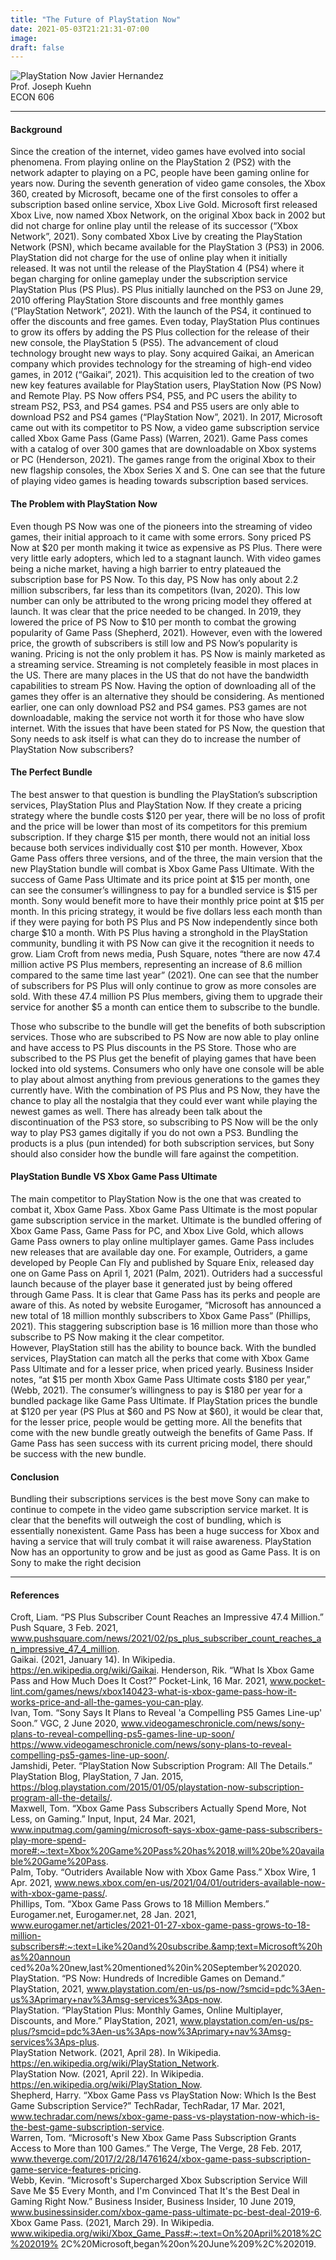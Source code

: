 ```yaml
---
title: "The Future of PlayStation Now"
date: 2021-05-03T21:21:31-07:00
image: 
draft: false
---
```


![PlayStation Now](/images/playstation-now.jpg?nf_resize=fit&w=300&h=400)
Javier Hernandez  
Prof. Joseph Kuehn  
ECON 606  
- - - - - - - - -
#### Background 
Since the creation of the internet, video games have evolved into social phenomena. From playing online on the PlayStation 2 (PS2) with the network adapter to playing on a PC, people have been gaming online for years now. During the seventh generation of video game consoles, the Xbox 360, created by Microsoft, became one of the first consoles to offer a subscription based online service, Xbox Live Gold. Microsoft first released Xbox Live, now named Xbox Network, on the original Xbox back in 2002 but did not charge for online play until the release of its successor (“Xbox Network”, 2021). Sony combated Xbox Live by creating the PlayStation Network (PSN), which became available for the PlayStation 3 (PS3) in 2006. PlayStation did not charge for the use of online play when it initially released. It was not until the release of the PlayStation 4 (PS4) where it began charging for online gameplay under the subscription service PlayStation Plus (PS Plus). PS Plus initially launched on the PS3 on June 29, 2010 offering PlayStation Store discounts and free monthly games (“PlayStation Network”, 2021). With the launch of the PS4, it continued to offer the discounts and free games. Even today, PlayStation Plus continues to grow its offers by adding the PS Plus collection for the release of their new console, the PlayStation 5 (PS5). The advancement of cloud technology brought new ways to play. Sony acquired Gaikai, an American company which provides technology for the streaming of high-end video games, in 2012 (“Gaikai”, 2021). This acquisition led to the creation of two new key features available for PlayStation users, PlayStation Now (PS Now) and Remote Play. PS Now offers PS4, PS5, and PC users the ability to stream PS2, PS3, and PS4 games. PS4 and PS5 users are only able to download PS2 and PS4 games (“PlayStation Now”, 2021). In 2017, Microsoft came out with its competitor to PS Now, a video game subscription service called Xbox Game Pass (Game Pass) (Warren, 2021). Game Pass comes with a catalog of over 300 games that are downloadable on Xbox systems or PC (Henderson, 2021). The games range from the original Xbox to their new flagship consoles, the Xbox Series X and S. One can see that the future of playing video games is heading towards subscription based services.  

#### The Problem with PlayStation Now 
Even though PS Now was one of the pioneers into the streaming of video games, their 
initial approach to it came with some errors. Sony priced PS Now at $20 per month making it 
twice as expensive as PS Plus. There were very little early adopters, which led to a stagnant 
launch. With video games being a niche market, having a high barrier to entry plateaued the 
subscription base for PS Now. To this day, PS Now has only about 2.2 million subscribers, far 
less than its competitors (Ivan, 2020). This low number can only be attributed to the wrong 
pricing model they offered at launch. It was clear that the price needed to be changed. In 2019, 
they lowered the price of PS Now to $10 per month to combat the growing popularity of Game 
Pass (Shepherd, 2021). However, even with the lowered price, the growth of subscribers is still 
low and PS Now’s popularity is waning. Pricing is not the only problem it has. PS Now is mainly 
marketed as a streaming service. Streaming is not completely feasible in most places in the US. 
There are many places in the US that do not have the bandwidth capabilities to stream PS Now. 
Having the option of downloading all of the games they offer is an alternative they should be 
considering. As mentioned earlier, one can only download PS2 and PS4 games. PS3 games are 
not downloadable, making the service not worth it for those who have slow internet. With the 
issues that have been stated for PS Now, the question that Sony needs to ask itself is what can 
they do to increase the number of PlayStation Now subscribers?

#### The Perfect Bundle
The best answer to that question is bundling the PlayStation’s subscription services, 
PlayStation Plus and PlayStation Now. If they create a pricing strategy where the bundle costs 
$120 per year, there will be no loss of profit and the price will be lower than most of its 
competitors for this premium subscription. If they charge $15 per month, there would not an 
initial loss because both services individually cost $10 per month. However, Xbox Game Pass 
offers three versions, and of the three, the main version that the new PlayStation bundle will 
combat is Xbox Game Pass Ultimate. With the success of Game Pass Ultimate and its price point 
at $15 per month, one can see the consumer’s willingness to pay for a bundled service is $15 per 
month. Sony would benefit more to have their monthly price point at $15 per month. In this 
pricing strategy, it would be five dollars less each month than if they were paying for both PS 
Plus and PS Now independently since both charge $10 a month. With PS Plus having a 
stronghold in the PlayStation community, bundling it with PS Now can give it the recognition it 
needs to grow. Liam Croft from news media, Push Square, notes “there are now 47.4 million 
active PS Plus members, representing an increase of 8.6 million compared to the same time last 
year” (2021). One can see that the number of subscribers for PS Plus will only continue to grow 
as more consoles are sold. With these 47.4 million PS Plus members, giving them to upgrade 
their service for another $5 a month can entice them to subscribe to the bundle.  

Those who subscribe to the bundle will get the benefits of both subscription services. 
Those who are subscribed to PS Now are now able to play online and have access to PS Plus 
discounts in the PS Store. Those who are subscribed to the PS Plus get the benefit of playing 
games that have been locked into old systems. Consumers who only have one console will be 
able to play about almost anything from previous generations to the games they currently have.
With the combination of PS Plus and PS Now, they have the chance to play all the nostalgia that 
they could ever want while playing the newest games as well. There has already been talk about 
the discontinuation of the PS3 store, so subscribing to PS Now will be the only way to play PS3 
games digitally if you do not own a PS3. Bundling the products is a plus (pun intended) for both 
subscription services, but Sony should also consider how the bundle will fare against the 
competition. 

#### PlayStation Bundle VS Xbox Game Pass Ultimate
The main competitor to PlayStation Now is the one that was created to combat it, Xbox 
Game Pass. Xbox Game Pass Ultimate is the most popular game subscription service in the 
market. Ultimate is the bundled offering of Xbox Game Pass, Game Pass for PC, and Xbox Live 
Gold, which allows Game Pass owners to play online multiplayer games. Game Pass includes 
new releases that are available day one. For example, Outriders, a game developed by People 
Can Fly and published by Square Enix, released day one on Game Pass on April 1, 2021 (Palm, 
2021). Outriders had a successful launch because of the player base it generated just by being 
offered through Game Pass. It is clear that Game Pass has its perks and people are aware of this. 
As noted by website Eurogamer, “Microsoft has announced a new total of 18 million monthly 
subscribers to Xbox Game Pass” (Phillips, 2021). This staggering subscription base is 16 million 
more than those who subscribe to PS Now making it the clear competitor.  
However, PlayStation still has the ability to bounce back. With the bundled services, 
PlayStation can match all the perks that come with Xbox Game Pass Ultimate and for a lesser 
price, when priced yearly. Business Insider notes, “at $15 per month Xbox Game Pass Ultimate 
costs $180 per year,” (Webb, 2021). The consumer’s willingness to pay is $180 per year for a 
bundled package like Game Pass Ultimate. If PlayStation prices the bundle at $120 per year (PS 
Plus at $60 and PS Now at $60), it would be clear that, for the lesser price, people would be
getting more. All the benefits that come with the new bundle greatly outweigh the benefits of 
Game Pass. If Game Pass has seen success with its current pricing model, there should be 
success with the new bundle. 

#### Conclusion
Bundling their subscriptions services is the best move Sony can make to continue to 
compete in the video game subscription service market. It is clear that the benefits will outweigh 
the cost of bundling, which is essentially nonexistent. Game Pass has been a huge success for 
Xbox and having a service that will truly combat it will raise awareness. PlayStation Now has an 
opportunity to grow and be just as good as Game Pass. It is on Sony to make the right decision


- - - - - - - - - - - - - - - - - - - - - -
#### References
Croft, Liam. “PS Plus Subscriber Count Reaches an Impressive 47.4 Million.” Push Square, 3 
Feb. 2021, 
www.pushsquare.com/news/2021/02/ps_plus_subscriber_count_reaches_an_impressive_47_4_million.   
Gaikai. (2021, January 14). In Wikipedia. https://en.wikipedia.org/wiki/Gaikai. 
Henderson, Rik. “What Is Xbox Game Pass and How Much Does It Cost?” Pocket-Link, 16 Mar. 2021, www.pocket-lint.com/games/news/xbox140423-what-is-xbox-game-pass-how-it-works-price-and-all-the-games-you-can-play.   
Ivan, Tom. “Sony Says It Plans to Reveal 'a Compelling PS5 Games Line-up' Soon.” VGC, 2 June 2020, www.videogameschronicle.com/news/sony-plans-to-reveal-compelling-ps5-games-line-up-soon/ https://www.videogameschronicle.com/news/sony-plans-to-reveal-compelling-ps5-games-line-up-soon/.  
Jamshidi, Peter. “PlayStation Now Subscription Program: All The Details.” PlayStation Blog, 
PlayStation, 7 Jan. 2015, https://blog.playstation.com/2015/01/05/playstation-now-subscription-program-all-the-details/.  
Maxwell, Tom. “Xbox Game Pass Subscribers Actually Spend More, Not Less, on Gaming.” Input, Input, 24 Mar. 2021, www.inputmag.com/gaming/microsoft-says-xbox-game-pass-subscribers-play-more-spend-more#:~:text=Xbox%20Game%20Pass%20has%2018,will%20be%20available%20Game%20Pass.    
Palm, Toby. “Outriders Available Now with Xbox Game Pass.” Xbox Wire, 1 Apr. 2021, www.news.xbox.com/en-us/2021/04/01/outriders-available-now-with-xbox-game-pass/.   
Phillips, Tom. “Xbox Game Pass Grows to 18 Million Members.” Eurogamer.net, 
Eurogamer.net, 28 Jan. 2021, www.eurogamer.net/articles/2021-01-27-xbox-game-pass-grows-to-18-million-subscribers#:~:text=Like%20and%20subscribe.&amp;text=Microsoft%20has%20announ
ced%20a%20new,last%20mentioned%20in%20September%202020.  
PlayStation. “PS Now: Hundreds of Incredible Games on Demand.” PlayStation, 2021, 
www.playstation.com/en-us/ps-now/?smcid=pdc%3Aen-us%3Aprimary+nav%3Amsg-services%3Aps-now.  
PlayStation. “PlayStation Plus: Monthly Games, Online Multiplayer, Discounts, and More.” 
PlayStation, 2021, www.playstation.com/en-us/ps-plus/?smcid=pdc%3Aen-us%3Aps-now%3Aprimary+nav%3Amsg-services%3Aps-plus.  
PlayStation Network. (2021, April 28). In Wikipedia.  
https://en.wikipedia.org/wiki/PlayStation_Network.  
PlayStation Now. (2021, April 22). In Wikipedia. 
https://en.wikipedia.org/wiki/PlayStation_Now.  
Shepherd, Harry. “Xbox Game Pass vs PlayStation Now: Which Is the Best Game Subscription 
Service?” TechRadar, TechRadar, 17 Mar. 2021, www.techradar.com/news/xbox-game-pass-vs-playstation-now-which-is-the-best-game-subscription-service.   
Warren, Tom. “Microsoft's New Xbox Game Pass Subscription Grants Access to More than 100 
Games.” The Verge, The Verge, 28 Feb. 2017, 
www.theverge.com/2017/2/28/14761624/xbox-game-pass-subscription-game-service-features-pricing.  
Webb, Kevin. “Microsoft's Supercharged Xbox Subscription Service Will Save Me $5 Every 
Month, and I'm Convinced That It's the Best Deal in Gaming Right Now.” Business 
Insider, Business Insider, 10 June 2019, www.businessinsider.com/xbox-game-pass-ultimate-pc-best-deal-2019-6.  
Xbox Game Pass. (2021, March 29). In Wikipedia. 
www.wikipedia.org/wiki/Xbox_Game_Pass#:~:text=On%20April%2018%2C%202019%
2C%20Microsoft,began%20on%20June%209%2C%202019.